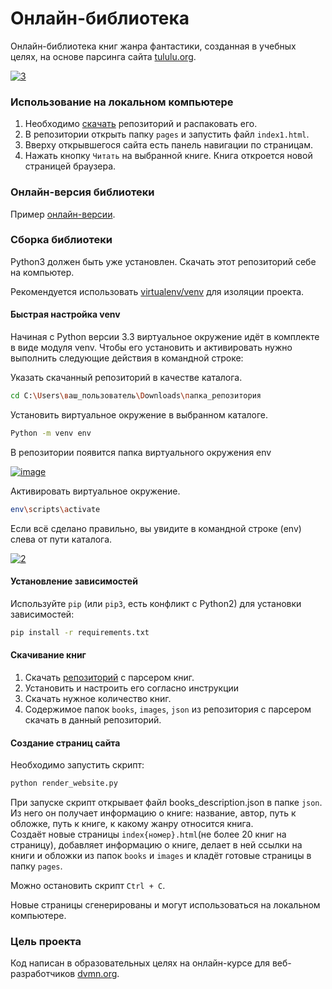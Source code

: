 # Онлайн-библиотека
Онлайн-библиотека книг жанра фантастики, созданная в учебных целях, 
на основе парсинга сайта [tululu.org](https://tululu.org/l55/).  

<a href="https://ibb.co/1Gzb8T2"><img src="https://i.ibb.co/nMPRzjk/3.png" alt="3" border="0"></a>

### Использование на локальном компьютере

1. Необходимо [скачать](https://github.com/Araime/Online-library/archive/master.zip) 
репозиторий и распаковать его. 
1. В репозитории открыть папку `pages` и запустить файл `index1.html`.
1. Вверху открывшегося сайта есть панель навигации по страницам.
1. Нажать кнопку `Читать` на выбранной книге. Книга откроется новой страницей браузера.

### Онлайн-версия библиотеки

Пример [онлайн-версии](https://araime.github.io/Online-library/pages/index1.html).

### Сборка библиотеки

Python3 должен быть уже установлен. Скачать этот репозиторий себе на компьютер.

Рекомендуется использовать [virtualenv/venv](https://docs.python.org/3/library/venv.html)
для изоляции проекта.

#### Быстрая настройка venv

Начиная с Python версии 3.3 виртуальное окружение идёт в комплекте в виде модуля
venv. Чтобы его установить и активировать нужно выполнить следующие действия в
командной строке:  

Указать скачанный репозиторий в качестве каталога.
```sh
cd C:\Users\ваш_пользователь\Downloads\папка_репозитория
```
Установить виртуальное окружение в выбранном каталоге.
```sh
Python -m venv env
```
В репозитории появится папка виртуального окружения env  

<a href="https://imgbb.com/"><img src="https://i.ibb.co/Hn4C6PD/image.png" alt="image" border="0"></a>

Активировать виртуальное окружение.
```sh
env\scripts\activate
```
Если всё сделано правильно, вы увидите в командной строке (env) слева от пути 
каталога.  

<a href="https://imgbb.com/"><img src="https://i.ibb.co/MZ72r22/2.png" alt="2" border="0"></a>

#### Установление зависимостей

Используйте `pip` (или `pip3`, есть конфликт с Python2) для установки 
зависимостей:

```sh
pip install -r requirements.txt
```

#### Скачивание книг

1. Скачать [репозиторий](https://github.com/Araime/online-library-parsing-2) с парсером
книг.
1. Установить и настроить его согласно инструкции
1. Скачать нужное количество книг.
1. Содержимое папок `books`, `images`, `json` из репозитория с парсером скачать в
данный репозиторий.
   
#### Создание страниц сайта

Необходимо запустить скрипт:
```sh
python render_website.py
```
При запуске скрипт открывает файл books_description.json в папке `json`. Из него 
он получает информацию о книге: название, автор, путь к обложке, путь к книге, к 
какому жанру относится книга.  
Создаёт новые страницы `index{номер}.html`(не более 20 книг на страницу), добавляет
информацию о книге, делает в ней ссылки на книги и обложки из папок `books` и 
`images` и кладёт готовые страницы в папку `pages`.

Можно остановить скрипт `Ctrl + C`.

Новые страницы сгенерированы и могут использоваться на локальном компьютере.

### Цель проекта
Код написан в образовательных целях на онлайн-курсе для веб-разработчиков [dvmn.org](https://dvmn.org).